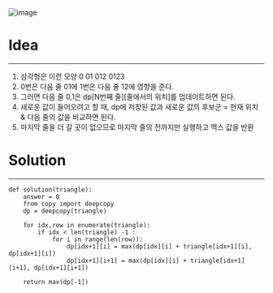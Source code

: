 ![image](https://user-images.githubusercontent.com/89527573/235092216-66891b58-fcd4-49a5-a7af-af989193366e.png)

# Idea
----
1. 삼각형은 이런 모양
0
01
012
0123
2. 0번은 다음 줄 01에 1번은 다음 줄 12에 영향을 준다.
3. 그러면 다음 줄 0,1은 dp[N번째 줄][줄에서의 위치]를 업데이트하면 된다.
4. 새로운 값이 들어오려고 할 때, dp에 저장된 값과 새로운 값의 후보군 = 현재 위치 & 다음 줄의 값을 비교하면 된다.
5. 마지막 줄을 더 갈 곳이 없으므로 마지막 줄의 전까지만 실행하고 맥스 값을 반환

# Solution
----
````
def solution(triangle):
    answer = 0
    from copy import deepcopy
    dp = deepcopy(triangle)

    for idx,row in enumerate(triangle):
        if idx < len(triangle) -1 :
            for i in range(len(row)):
                dp[idx+1][i] = max(dp[idx][i] + triangle[idx+1][i], dp[idx+1][i])
                dp[idx+1][i+1] = max(dp[idx][i] + triangle[idx+1][i+1], dp[idx+1][i+1])

    return max(dp[-1])
